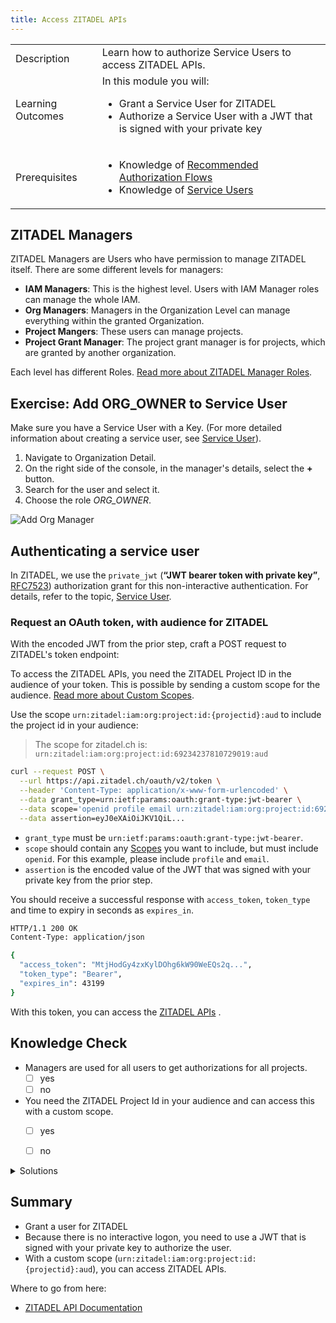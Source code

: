```yaml
---
title: Access ZITADEL APIs
---
```


<table class="table-wrapper">
    <tr>
        <td>Description</td>
        <td>Learn how to authorize Service Users to access ZITADEL APIs.</td>
    </tr>
    <tr>
        <td>Learning Outcomes</td>
        <td>
            In this module you will:
            <ul>
                <li>Grant a Service User for ZITADEL</li>
                <li>Authorize a Service User with a JWT that is signed with your private key</li>
            </ul>
        </td>
    </tr>
     <tr>
        <td>Prerequisites</td>
        <td>
            <ul>
                <li>Knowledge of <a href="/docs/guides/authorization/oauth-recommended-flows">Recommended Authorization Flows</a></li>
                <li>Knowledge of <a href="/docs/guides/authentication/serviceusers">Service Users</a></li>
            </ul>
        </td>
    </tr>
</table>

## ZITADEL Managers

ZITADEL Managers are Users who have permission to manage ZITADEL itself.
There are some different levels for managers:

- **IAM Managers**: This is the highest level. Users with IAM Manager roles can manage the whole IAM. 
- **Org Managers**: Managers in the Organization Level can manage everything within the granted Organization.
- **Project Mangers**: These users can manage projects.
- **Project Grant Manager**: The project grant manager is for projects, which are granted by another organization.

Each level has different Roles. [Read more about ZITADEL Manager Roles](../../concepts/structure/managers.md).


## Exercise: Add ORG_OWNER to Service User

Make sure you have a Service User with a Key. (For more detailed information about creating a service user, see [Service User](../authentication/serviceusers)).

1. Navigate to Organization Detail.
2. On the right side of the console, in the manager's details, select the **+** button.
3. Search for the user and select it.
4. Choose the role *ORG_OWNER*.

![Add Org Manager](/img/console_org_manager_add.gif)

## Authenticating a service user

In ZITADEL, we use the `private_jwt` (**“JWT bearer token with private key”**, [RFC7523](https://tools.ietf.org/html/rfc7523)) authorization grant for this non-interactive authentication.
For details, refer to the topic, [Service User](../authentication/serviceusers).

### Request an OAuth token, with audience for ZITADEL

With the encoded JWT from the prior step, craft a POST request to ZITADEL's token endpoint:

To access the ZITADEL APIs, you need the ZITADEL Project ID in the audience of your token.
This is possible by sending a custom scope for the audience. [Read more about Custom Scopes](../../apis/openidoauth/scopes).

Use the scope `urn:zitadel:iam:org:project:id:{projectid}:aud` to include the project id in your audience:

> The scope for zitadel.ch is: `urn:zitadel:iam:org:project:id:69234237810729019:aud`

```bash
curl --request POST \
  --url https://api.zitadel.ch/oauth/v2/token \
  --header 'Content-Type: application/x-www-form-urlencoded' \
  --data grant_type=urn:ietf:params:oauth:grant-type:jwt-bearer \
  --data scope='openid profile email urn:zitadel:iam:org:project:id:69234237810729019:aud' \
  --data assertion=eyJ0eXAiOiJKV1QiL...
```

* `grant_type` must be `urn:ietf:params:oauth:grant-type:jwt-bearer`.
* `scope` should contain any [Scopes](../../apis/openidoauth/scopes) you want to include, but must include `openid`. For this example, please include `profile` and `email`.
* `assertion` is the encoded value of the JWT that was signed with your private key from the prior step.

You should receive a successful response with `access_token`,  `token_type` and time to expiry in seconds as `expires_in`.

```bash
HTTP/1.1 200 OK
Content-Type: application/json

{
  "access_token": "MtjHodGy4zxKylDOhg6kW90WeEQs2q...",
  "token_type": "Bearer",
  "expires_in": 43199
}
```

With this token, you can access the [ZITADEL APIs](../../apis/introduction) .

## Knowledge Check

* Managers are used for all users to get authorizations for all projects.
    - [ ] yes
    - [ ] no
* You need the ZITADEL Project Id in your audience and can access this with a custom scope.
    - [ ] yes
    - [ ] no


<details>
    <summary>
        Solutions
    </summary>


* Managers are used for all users to get authorizations for all projects.
    - [ ] yes
    - [x] no (Managers are used only to grant users for ZITADEL)
* You need the ZITADEL Project Id in your audience and can access this with a custom scope.
    - [x] yes
    - [ ] no

</details>

## Summary

* Grant a user for ZITADEL
* Because there is no interactive logon, you need to use a JWT that is signed with your private key to authorize the user.
* With a custom scope (`urn:zitadel:iam:org:project:id:{projectid}:aud`), you can access ZITADEL APIs.


Where to go from here:

* [ZITADEL API Documentation](../../apis/introduction)
